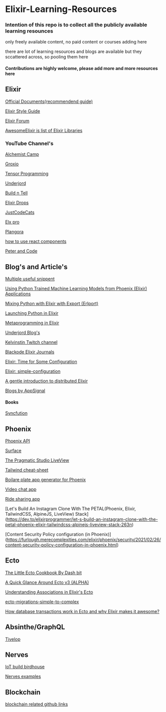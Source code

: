 # Elixir-Learning-Resources

### Intention of this repo is to collect all the publicly available learning resounces
only freely available content, no paid content or courses adding here

there are lot of learning resources and blogs are available but they sccattered across, so pooling them here


#### Contributions are highly welcome, please add more and more resources here


## Elixir

[Official Documents(recommendend guide)](https://elixir-lang.org/getting-started/introduction.html)

[Elixir Style Guide](https://github.com/christopheradams/elixir_style_guide)

[Elixir Forum](https://elixirforum.com)

[AwesomeElixir is list of Elixir Libraries](https://github.com/h4cc/awesome-elixir)

### YouTube Channel's

[Alchemist Camp](https://www.youtube.com/channel/UCp5Nix6mJCoLkH_GqcRRp1A)

[Groxio](https://www.youtube.com/c/Groxio/videos)

[Tensor Programming](https://www.youtube.com/playlist?list=PLJbE2Yu2zumA-p21bEQB6nsYABAO-HtF2)

[Underjord](https://www.youtube.com/channel/UC0JZZAJ_e6xc41BLPO8MCKg)

[Build n Tell](https://www.youtube.com/channel/UCOeVgXHhmzYsszewP5DZ0TQ/videos)

[Elixir Drops](https://www.youtube.com/channel/UCsTKdrEi4pxR3pVWxol36NA)

[JustCodeCats](https://www.youtube.com/c/JustCodeCats/videos)

[Elx pro](https://www.youtube.com/channel/UCLzHBFuE6oxPdP6t9iqpGpQ/videos)

[Plangora](https://www.youtube.com/c/Plangora/videos)

[how to use react components](https://www.youtube.com/watch?v=FqI8YqnDJsI)

[Peter and Code](https://www.youtube.com/channel/UCiKq_ns5yMQcmcSPS17q9jg/videos)


## Blog's and Article's

[Multiple useful snippent](https://til.hashrocket.com/elixir)

[Using Python Trained Machine Learning Models from Phoenix (Elixir) Applications](https://itnext.io/using-machine-learning-models-python-from-phoenix-elixir-applications-cd028e4e5f01)

[Mixing Python with Elixir with Export (Erlport)](https://www.tzeyiing.com/posts/mixing-python-with-elixir-with-export-erlport/)

[Launching Python in Elixir](https://prograils.com/python-in-elixir)


[Metaprogramming in Elixir](https://dev.to/serokell/metaprogramming-in-elixir-2ij2)

[Underjord Blog's](https://underjord.io/blog.html)

[Kelvinstin Twitch channel](https://www.twitch.tv/kelvinstin)

[Blackode Elixir Journals](https://elixirforum.com/t/blackode-elixir-journals/15391/7)

[Elixir: Time for Some Configuration](https://blog.nytsoi.net/2020/05/05/elixir-time-for-configuration)

[Elixir: simple-configuration](https://blog.nytsoi.net/2021/04/17/elixir-simple-configuration)

[A gentle introduction to distributed Elixir](https://bigardone.dev/blog/2021/05/22/three-real-world-examples-of-distributed-elixir-pt-1)

[Blogs by AppSignal](https://web.archive.org/web/20210121040703/https://blog.appsignal.com/2020/12/16/top-5-elixir-posts-in-2020-from-appsignal.html)

  #### Books

[Syncfution](https://www.syncfusion.com/succinctly-free-ebooks/elixir-succinctly/introduction)





## Phoenix

[Phoenix API](https://www.youtube.com/playlist?list=PLgymV6ZBLixyDVve-D4dEpJgNf8eUb5qF)

[Surface](https://elixircasts.io/surface)

[The Pragmatic Studio LiveView](https://pragmaticstudio.com/tutorials/getting-started-with-phoenix-liveview)

[Tailwind cheat-sheet](https://nerdcave.com/tailwind-cheat-sheet)

[Boilare plate app generator for Phoenix](https://fullstackphoenix.com/tutorials)

[Video chat app](https://medium.com/@leo_hetsch/building-a-ride-sharing-app-with-elixir-and-phoenix-channels-part-1-17bbd292aec4)

[Ride sharing app](https://medium.com/@leo_hetsch/building-a-ride-sharing-app-with-elixir-and-phoenix-channels-part-1-17bbd292aec4)

[Let's Build An Instagram Clone With The PETAL(Phoenix, Elixir, TailwindCSS, AlpineJS, LiveView) Stack]
(https://dev.to/elixirprogrammer/let-s-build-an-instagram-clone-with-the-petal-phoenix-elixir-tailwindcss-alpinejs-liveview-stack-263n)

[Content Security Policy configuration (in Phoenix)]
(https://furlough.merecomplexities.com/elixir/phoenix/security/2021/02/26/content-security-policy-configuration-in-phoenix.html)


## Ecto

[The Little Ecto Cookbook By Dash bit](https://drive.google.com/file/d/1nUAleNEqNKnu9x1TXS3s8GiKpxeCl8a9/view?usp=sharing)

[A Quick Glance Around Ecto v3 (ALPHA)](https://pages.rising.land/the-books-of-alchemy/a-quick-glance-around-ecto-v3/index.html)

[Understanding Associations in Elixir's Ecto](https://web.archive.org/web/20210110052704/https://blog.appsignal.com/2020/11/10/understanding-associations-in-elixir-ecto.html)

[ecto-migrations-simple-to-complex](https://hashrocket.com/blog/posts/ecto-migrations-simple-to-complex)

[How database transactions work in Ecto and why Elixir makes it awesome?](https://curiosum.dev/blog/elixir-ecto-database-transactions)

## Absinthe/GraphQL

[Tivelop](https://www.youtube.com/playlist?list=PLw7bfDlTRWbgiApK7X1bRKJJ03xoDU3hm)



## Nerves

[IoT build birdhouse](https://dasky.xyz/posts/2020/08/12/an-iot-birdhouse-with-elixir-nerves-phoenix-liveview-components/)

[Nerves examples](https://github.com/nerves-project/nerves_examples)


## Blockchain 

[blockchain related github links](https://github.com/search?l=Elixir&o=desc&p=2&q=blockchain+elixir&s=updated&type=Repositories)

